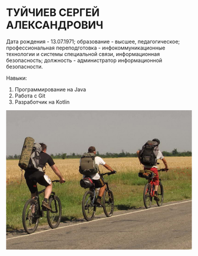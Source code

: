 # ТУЙЧИЕВ СЕРГЕЙ АЛЕКСАНДРОВИЧ #

Дата рождения - 13.07.1971; образование - высшее, педагогическое; профессиональная переподготовка - инфокоммуникационные технологии и системы специальной связи, информационная безопасность; должность - администратор информационной безопасности.

Навыки:

1. Программирование на Java
1. Работа с Git
1. Разработчик на Kotlin

![picture](/img/2343.jpg)
